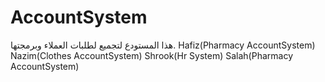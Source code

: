 # AccountSystem
هذا المستودع لتجميع لطلبات العملاء وبرمجتها.
Hafiz(Pharmacy AccountSystem)
Nazim(Clothes AccountSystem)
Shrook(Hr System)
Salah(Pharmacy AccountSystem)
